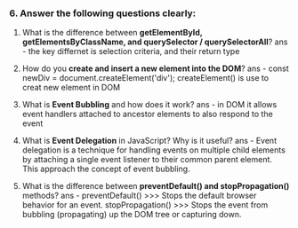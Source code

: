 ### 6. Answer the following questions clearly:

1. What is the difference between **getElementById, getElementsByClassName, and querySelector / querySelectorAll**?
ans - the key differnet is selection criteria, and their return type

2. How do you **create and insert a new element into the DOM**?
ans - const newDiv = document.createElement('div');
       createElement() is use to creat new element in DOM

3. What is **Event Bubbling** and how does it work?
ans - in DOM it allows event handlers attached to ancestor elements to also respond to the event

4. What is **Event Delegation** in JavaScript? Why is it useful?
ans - Event delegation is a technique for handling events on multiple child elements by attaching a single event listener to their common parent element. This approach the concept of event bubbling.

5. What is the difference between **preventDefault() and stopPropagation()** methods?
ans - preventDefault() >>> Stops the default browser behavior for an event.
      stopPropagation() >>> Stops the event from bubbling (propagating) up the DOM tree or capturing down.